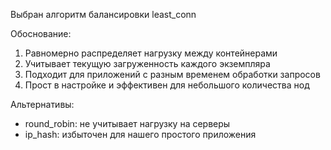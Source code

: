 Выбран алгоритм балансировки least_conn 

Обоснование:
1. Равномерно распределяет нагрузку между контейнерами
2. Учитывает текущую загруженность каждого экземпляра
3. Подходит для приложений с разным временем обработки запросов
4. Прост в настройке и эффективен для небольшого количества нод

Альтернативы:
- round_robin: не учитывает нагрузку на серверы
- ip_hash: избыточен для нашего простого приложения